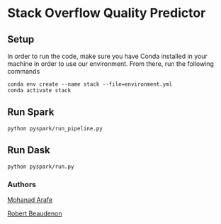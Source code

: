 # Stack Overflow Quality Predictor

## Setup
In order to run the code, make sure you have Conda installed in your machine in order to use our environment. From there, run the following commands

```
conda env create --name stack --file=environment.yml
conda activate stack
```

## Run Spark
```
python pyspark/run_pipeline.py
```

## Run Dask
```
python pyspark/run.py
```

### Authors
[Mohanad Arafe](https://github.com/mohanadarafe)

[Robert Beaudenon](https://github.com/RobertBeaudenon)
